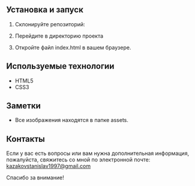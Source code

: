 ## Установка и запуск
1. Склонируйте репозиторий:

2. Перейдите в директорию проекта

3. Откройте файл index.html в вашем браузере.

## Используемые технологии
- HTML5
- CSS3

## Заметки
- Все изображения находятся в папке assets.

## Контакты
Если у вас есть вопросы или вам нужна дополнительная информация, пожалуйста, свяжитесь со мной по электронной почте: kazakovstanislav1997@gmail.com

Спасибо за внимание!
